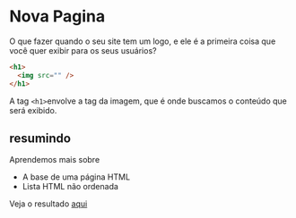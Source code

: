 # Nova Pagina

O que fazer quando o seu site tem um logo, e ele é a primeira coisa que você quer exibir para os seus usuários?

```html
<h1>
  <img src="" />
</h1>
```

A tag `<h1>`envolve a tag da imagem, que é onde buscamos o conteúdo que será exibido.

## resumindo

Aprendemos mais sobre

- A base de uma página HTML
- Lista HTML não ordenada

Veja o resultado [aqui](/Cursos/Iniciante%20em%20Programa%C3%A7%C3%A3o/02-Paginas_Web/HTML5eCSS3_Posicionamento_listas_Navegacao/01-Criando_uma_nova_p%C3%A1gina/produtos.html)
